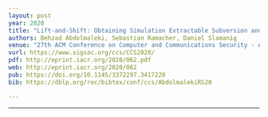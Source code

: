 ```yaml
---
layout: post
year: 2020
title: "Lift-and-Shift: Obtaining Simulation Extractable Subversion and Updatable SNARKs Generically"
authors: Behzad Abdolmaleki, Sebastian Ramacher, Daniel Slamanig
venue: "27th ACM Conference on Computer and Communications Security - ACM CCS 2020, November 9-13 2020, Orlando, USA"
vurl: https://www.sigsac.org/ccs/CCS2020/
pdf: http://eprint.iacr.org/2020/062.pdf
web: http://eprint.iacr.org/2020/062
pub: https://doi.org/10.1145/3372297.3417228
bib: https://dblp.org/rec/bibtex/conf/ccs/AbdolmalekiRS20

---
```



---


